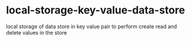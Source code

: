 # local-storage-key-value-data-store
local storage of data store in key value pair to perform create read and delete values in the store
